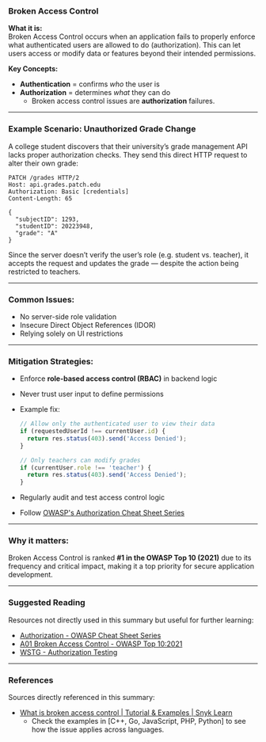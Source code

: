 ### Broken Access Control

**What it is:**  
Broken Access Control occurs when an application fails to properly enforce what authenticated users are allowed to do (authorization). This can let users access or modify data or features beyond their intended permissions.

**Key Concepts:**

- **Authentication** = confirms _who_ the user is
- **Authorization** = determines _what_ they can do  
	- Broken access control issues are **authorization** failures.
	
---
### Example Scenario: Unauthorized Grade Change

A college student discovers that their university’s grade management API lacks proper authorization checks. They send this direct HTTP request to alter their own grade:

```http
PATCH /grades HTTP/2
Host: api.grades.patch.edu
Authorization: Basic [credentials]
Content-Length: 65

{
  "subjectID": 1293,
  "studentID": 20223948,
  "grade": "A"
}
```

Since the server doesn’t verify the user’s role (e.g. student vs. teacher), it accepts the request and updates the grade — despite the action being restricted to teachers.

---
### Common Issues:

- No server-side role validation
- Insecure Direct Object References (IDOR)
- Relying solely on UI restrictions
    
---
### Mitigation Strategies:

- Enforce **role-based access control (RBAC)** in backend logic
- Never trust user input to define permissions
- Example fix:
	```javascript
	// Allow only the authenticated user to view their data
	if (requestedUserId !== currentUser.id) {
	  return res.status(403).send('Access Denied');
	}
	
	// Only teachers can modify grades
	if (currentUser.role !== 'teacher') {
	  return res.status(403).send('Access Denied');
	}
	```

- Regularly audit and test access control logic
- Follow [OWASP's Authorization Cheat Sheet Series](https://cheatsheetseries.owasp.org/cheatsheets/Authorization_Cheat_Sheet.html)
    
---
### Why it matters:  
Broken Access Control is ranked **#1 in the OWASP Top 10 (2021)** due to its frequency and critical impact, making it a top priority for secure application development.

---
### Suggested Reading

Resources not directly used in this summary but useful for further learning:
- [Authorization - OWASP Cheat Sheet Series](https://cheatsheetseries.owasp.org/cheatsheets/Authorization_Cheat_Sheet.html) 
- [A01 Broken Access Control - OWASP Top 10:2021](https://owasp.org/Top10/A01_2021-Broken_Access_Control/)
- [WSTG - Authorization Testing](https://owasp.org/www-project-web-security-testing-guide/latest/4-Web_Application_Security_Testing/05-Authorization_Testing/README)

---
### References

Sources directly referenced in this summary:
- [What is broken access control | Tutorial & Examples | Snyk Learn](https://learn.snyk.io/lesson/broken-access-control/?ecosystem=php)
	- Check the examples in [C++, Go, JavaScript, PHP, Python] to see how the issue applies across languages.